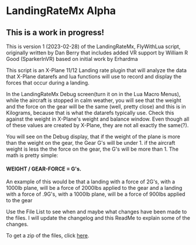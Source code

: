 # LandingRateMx Alpha

## This is a work in progress!

This is version 1 (2023-02-28) of the LandingRateMx, FlyWithLua script, originally written by Dan Berry that includes added VR support by William R Good (SparkerInVR) based on initial work by Erhardma

This script is an X-Plane 11/12 Landing rate plugin that will analyze the data that X-Plane datarefs and lua functions will use to record and display the forces that occur during a landing. 

In the LandingRateMx Debug screen(turn it on in the Lua Macro Menus), while the aircraft is stopped in calm weather, you will see that the weight and the force on the gear will be the same (well, pretty close) and this is in Kilograms, because that is what the datarefs typically use. Check this against the weight in X-Plane's weight and balance window. Even though all of these values are created by X-Plane, they are not all exactly the same(?). 

You will see on the Debug display, that if the weight of the plane is more than the weight on the gear, the Gear G's will be under 1. if the aircraft weight is less the the force on the gear, the G's will be more than 1. The math is pretty simple:
#### WEIGHT / GEAR-FORCE = G's. 
An example of this would be that a landing with a force of 2G's, with a 1000lb plane, will be a force of 2000lbs applied to the gear and a landing with a force of .9G's, with a 1000lb plane, will be a force of 900lbs applied to the gear

Use the File List to see when and maybe what changes have been made to the files.
I will update the changelog and this ReadMe to explain some of the changes.

To get a zip of the files, click [here](https://github.com/EdmundStoner/LandingRate/archive/refs/heads/main.zip).
